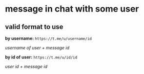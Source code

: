 # message in chat with some user

## valid format to use
**by username:**
```https://t.me/u/username/id```

_username of user + message id_

**by id of user:**
```https://t.me/u/id/id```

_user id + message id_
